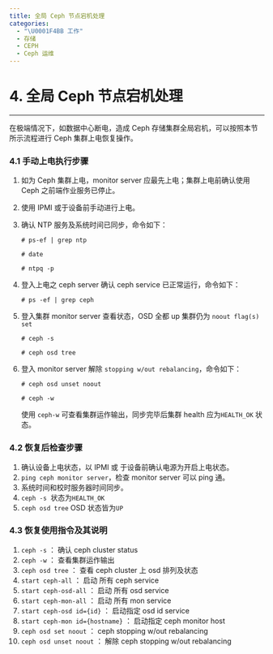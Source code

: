 ```yaml
---
title: 全局 Ceph 节点宕机处理
categories:
  - "\U0001F4BB 工作"
  - 存储
  - CEPH
  - Ceph 运维
---
```

# 4. 全局 Ceph 节点宕机处理

----------

在极端情况下，如数据中心断电，造成 Ceph 存储集群全局宕机，可以按照本节所示流程进行 Ceph 集群上电恢复操作。

### 4.1 手动上电执行步骤

1. 如为 Ceph 集群上电，monitor server 应最先上电；集群上电前确认使用 Ceph 之前端作业服务已停止。

2. 使用 IPMI 或于设备前手动进行上电。

3. 确认 NTP 服务及系统时间已同步，命令如下：

   `# ps-ef | grep ntp`

   `# date`

   `# ntpq -p`

4. 登入上电之 ceph server 确认 ceph service 已正常运行，命令如下：

   `# ps -ef | grep ceph`

5. 登入集群 monitor server 查看状态，OSD 全都 up 集群仍为 `noout flag(s) set`

   `# ceph -s`

   `# ceph osd tree`

6. 登入 monitor server 解除 `stopping w/out rebalancing`，命令如下：

   `# ceph osd unset noout`

   `# ceph -w`

   使用 `ceph-w` 可查看集群运作输出，同步完毕后集群 health 应为`HEALTH_OK` 状态。

### 4.2 恢复后检查步骤

1. 确认设备上电状态，以 IPMI 或 于设备前确认电源为开启上电状态。
2. `ping ceph monitor server`，检查 monitor server 可以 ping 通。
3. 系统时间和校时服务器时间同步。
4. `ceph -s`  状态为`HEALTH_OK`
5. `ceph osd tree` OSD 状态皆为`UP`

### 4.3 恢复使用指令及其说明

1. `ceph -s` ： 确认 ceph cluster status
2. `ceph -w` ： 查看集群运作输出
3. `ceph osd tree` ： 查看 ceph cluster 上 osd 排列及状态
4. `start ceph-all` ： 启动 所有 ceph service
5. `start ceph-osd-all` ： 启动 所有 osd service
6. `start ceph-mon-all` ： 启动 所有 mon service
7. `start ceph-osd id={id}` ： 启动指定 osd id service
8. `start ceph-mon id={hostname}` ： 启动指定 ceph monitor host
9. `ceph osd set noout` ： ceph stopping w/out rebalancing
10. `ceph osd unset noout` ： 解除 ceph stopping w/out rebalancing







